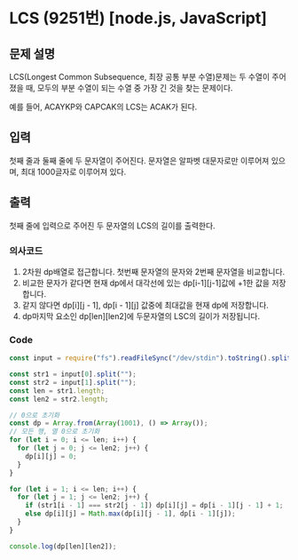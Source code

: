 # LCS (9251번) [node.js, JavaScript] 

## 문제 설명
LCS(Longest Common Subsequence, 최장 공통 부분 수열)문제는 두 수열이 주어졌을 때, 모두의 부분 수열이 되는 수열 중 가장 긴 것을 찾는 문제이다.

예를 들어, ACAYKP와 CAPCAK의 LCS는 ACAK가 된다.

## 입력
첫째 줄과 둘째 줄에 두 문자열이 주어진다. 문자열은 알파벳 대문자로만 이루어져 있으며, 최대 1000글자로 이루어져 있다.

## 출력
첫째 줄에 입력으로 주어진 두 문자열의 LCS의 길이를 출력한다.

### 의사코드 
1. 2차원 dp배열로 접근합니다. 첫번째 문자열의 문자와 2번째 문자열을 비교합니다.
2. 비교한 문자가 같다면 현재 dp에서 대각선에 있는 dp[i-1][j-1]값에 +1한 값을 저장합니다.
3. 같지 않다면 dp[i][j - 1], dp[i - 1][j] 값중에 최대값을 현재 dp에 저장합니다. 
4. dp마지막 요소인 dp[len][len2]에 두문자열의 LSC의 길이가 저장됩니다.

### Code
```js
const input = require("fs").readFileSync("/dev/stdin").toString().split("\n");

const str1 = input[0].split("");
const str2 = input[1].split("");
const len = str1.length;
const len2 = str2.length;

// 0으로 초기화
const dp = Array.from(Array(1001), () => Array());
// 모든 행, 열 0으로 초기화
for (let i = 0; i <= len; i++) {
  for (let j = 0; j <= len2; j++) {
    dp[i][j] = 0;
  }
}

for (let i = 1; i <= len; i++) {
  for (let j = 1; j <= len2; j++) {
    if (str1[i - 1] === str2[j - 1]) dp[i][j] = dp[i - 1][j - 1] + 1;
    else dp[i][j] = Math.max(dp[i][j - 1], dp[i - 1][j]);
  }
}

console.log(dp[len][len2]);
```
